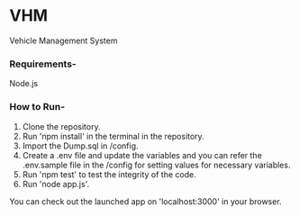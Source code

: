 # VHM
Vehicle Management System

### Requirements- 
Node.js

### How to Run-
1. Clone the repository.
2. Run 'npm install' in the terminal in the repository.
3. Import the Dump.sql in /config.
4. Create a .env file and update the variables and you can refer the .env.sample file in the /config for setting values for necessary variables. 
5. Run 'npm test' to test the integrity of the code.
6. Run 'node app.js'.

You can check out the launched app on 'localhost:3000' in your browser.
